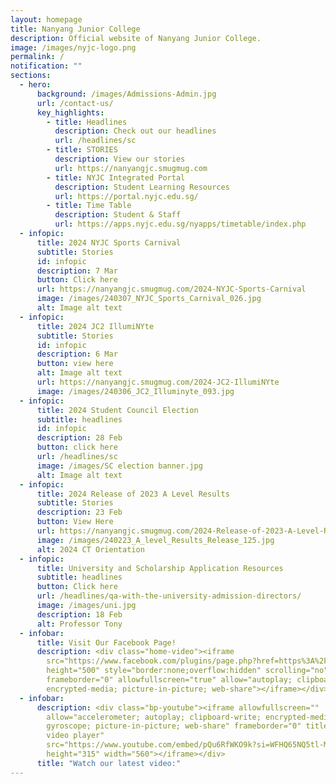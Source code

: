 ```yaml
---
layout: homepage
title: Nanyang Junior College
description: Official website of Nanyang Junior College.
image: /images/nyjc-logo.png
permalink: /
notification: ""
sections:
  - hero:
      background: /images/Admissions-Admin.jpg
      url: /contact-us/
      key_highlights:
        - title: Headlines
          description: Check out our headlines
          url: /headlines/sc
        - title: STORIES
          description: View our stories
          url: https://nanyangjc.smugmug.com
        - title: NYJC Integrated Portal
          description: Student Learning Resources
          url: https://portal.nyjc.edu.sg/
        - title: Time Table
          description: Student & Staff
          url: https://apps.nyjc.edu.sg/nyapps/timetable/index.php
  - infopic:
      title: 2024 NYJC Sports Carnival
      subtitle: Stories
      id: infopic
      description: 7 Mar
      button: Click here
      url: https://nanyangjc.smugmug.com/2024-NYJC-Sports-Carnival
      image: /images/240307_NYJC_Sports_Carnival_026.jpg
      alt: Image alt text
  - infopic:
      title: 2024 JC2 IllumiNYte
      subtitle: Stories
      id: infopic
      description: 6 Mar
      button: view here
      alt: Image alt text
      url: https://nanyangjc.smugmug.com/2024-JC2-IllumiNYte
      image: /images/240306_JC2_Illuminyte_093.jpg
  - infopic:
      title: 2024 Student Council Election
      subtitle: headlines
      id: infopic
      description: 28 Feb
      button: click here
      url: /headlines/sc
      image: /images/SC election banner.jpg
      alt: Image alt text
  - infopic:
      title: 2024 Release of 2023 A Level Results
      subtitle: Stories
      description: 23 Feb
      button: View Here
      url: https://nanyangjc.smugmug.com/2024-Release-of-2023-A-Level-Results
      image: /images/240223_A_level_Results_Release_125.jpg
      alt: 2024 CT Orientation
  - infopic:
      title: University and Scholarship Application Resources
      subtitle: headlines
      button: Click here
      url: /headlines/qa-with-the-university-admission-directors/
      image: /images/uni.jpg
      description: 18 Feb
      alt: Professor Tony
  - infobar:
      title: Visit Our Facebook Page!
      description: <div class="home-video"><iframe
        src="https://www.facebook.com/plugins/page.php?href=https%3A%2F%2Fwww.facebook.com%2FNanyangjc%2F&tabs=timeline&width=340&height=500&small_header=false&adapt_container_width=true&hide_cover=false&show_facepile=true&appId"
        height="500" style="border:none;overflow:hidden" scrolling="no"
        frameborder="0" allowfullscreen="true" allow="autoplay; clipboard-write;
        encrypted-media; picture-in-picture; web-share"></iframe></div>
  - infobar:
      description: <div class="bp-youtube"><iframe allowfullscreen=""
        allow="accelerometer; autoplay; clipboard-write; encrypted-media;
        gyroscope; picture-in-picture; web-share" frameborder="0" title="YouTube
        video player"
        src="https://www.youtube.com/embed/pQu6RfWKO9k?si=WFHQ65NQ5tl-M84f"
        height="315" width="560"></iframe></div>
      title: "Watch our latest video:"
---
```


